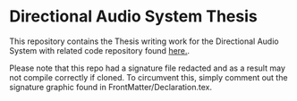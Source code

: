# Directional Audio System Thesis
This repository contains the Thesis writing work for the Directional Audio System with related code repository found [here.](https://github.com/SnoWHandS/Directional_Audio_System "Directional Audio System code repo").

Please note that this repo had a signature file redacted and as a result may not compile correctly if cloned. To circumvent this, simply comment out the signature graphic found in FrontMatter/Declaration.tex.